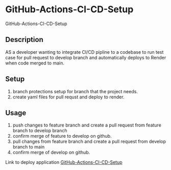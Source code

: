 # GitHub-Actions-CI-CD-Setup
GitHub-Actions-CI-CD-Setup


## Description
AS a developer wanting to integrate CI/CD pipline to a codebase
to run test case for pull request to develop branch and automatically deploys to Render when code merged to main.

## Setup
1. branch protections setup for branch that the project needs.
2. create yaml files for pull requst and deploy to render.



## Usage

1. push changes to feature branch and create a pull request from feature branch to develop branch
2. confirm merge of feature to develop on github.
3. pull changes from feature branch and create a pull request from develop branch to main
4. confirm merge of develop on github.

Link to deploy application [GitHub-Actions-CI-CD-Setup](https://github-actions-ci-cd-setup-f8zf.onrender.com)
